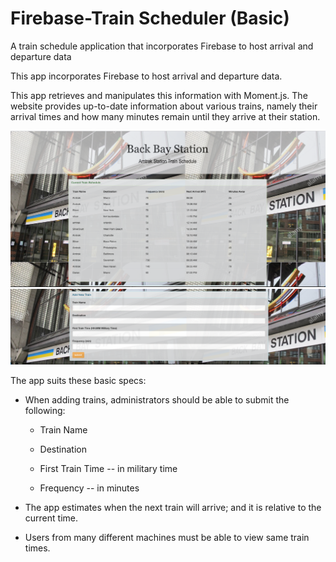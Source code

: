 # Firebase-Train Scheduler (Basic) #

A train schedule application that incorporates Firebase to host arrival and departure data

This app  incorporates Firebase to host arrival and departure data. 

This app retrieves and manipulates this information with Moment.js. The website provides up-to-date information 
about various trains, namely their arrival times and how many minutes remain until they arrive at their station.

![](assets/images/Train1.png)
![](assets/images/Train2.png)

The app suits these basic specs:
  
  * When adding trains, administrators should be able to submit the following:
    
    * Train Name
    
    * Destination 
    
    * First Train Time -- in military time
    
    * Frequency -- in minutes
  
  * The app estimates when the next train will arrive; and it is relative to the current time.
  
  * Users from many different machines must be able to view same train times.
